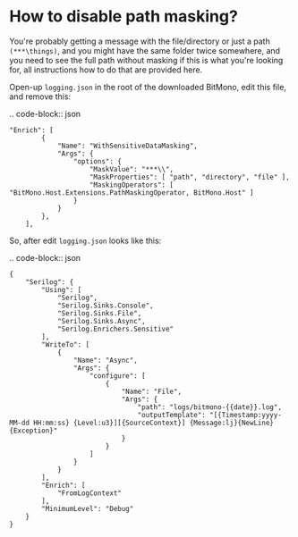 # How to disable path masking?

You're probably getting a message with the file/directory or just a path `(***\things)`, and you might have the same folder twice somewhere, and you need to see the full path without masking if this is what you're looking for, all instructions how to do that are provided here.

Open-up `logging.json` in the root of the downloaded BitMono, edit this file, and remove this:

.. code-block:: json

    "Enrich": [
            {
                "Name": "WithSensitiveDataMasking",
                "Args": {
                    "options": {
                        "MaskValue": "***\\",
                        "MaskProperties": [ "path", "directory", "file" ],
                        "MaskingOperators": [ "BitMono.Host.Extensions.PathMaskingOperator, BitMono.Host" ]
                    }
                }
            },
        ],

So, after edit `logging.json` looks like this:

.. code-block:: json

    {
        "Serilog": {
            "Using": [
                "Serilog",
                "Serilog.Sinks.Console",
                "Serilog.Sinks.File",
                "Serilog.Sinks.Async",
                "Serilog.Enrichers.Sensitive"
            ],
            "WriteTo": [
                {
                    "Name": "Async",
                    "Args": {
                        "configure": [
                            {
                                "Name": "File",
                                "Args": {
                                    "path": "logs/bitmono-{{date}}.log",
                                    "outputTemplate": "[{Timestamp:yyyy-MM-dd HH:mm:ss} {Level:u3}][{SourceContext}] {Message:lj}{NewLine}{Exception}"
                                }
                            }
                        ]
                    }
                }
            ],
            "Enrich": [
                "FromLogContext"
            ],
            "MinimumLevel": "Debug"
        }
    }
